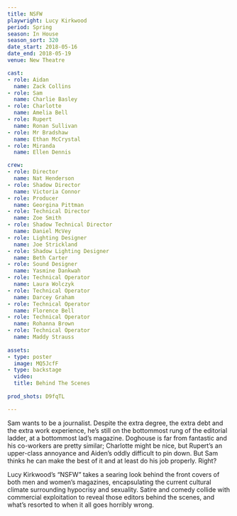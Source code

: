 ```yaml
---
title: NSFW
playwright: Lucy Kirkwood
period: Spring
season: In House
season_sort: 320
date_start: 2018-05-16
date_end: 2018-05-19
venue: New Theatre

cast:
- role: Aidan
  name: Zack Collins
- role: Sam
  name: Charlie Basley
- role: Charlotte
  name: Amelia Bell
- role: Rupert
  name: Ronan Sullivan
- role: Mr Bradshaw
  name: Ethan McCrystal
- role: Miranda
  name: Ellen Dennis

crew:
- role: Director
  name: Nat Henderson
- role: Shadow Director
  name: Victoria Connor
- role: Producer
  name: Georgina Pittman
- role: Technical Director
  name: Zoe Smith
- role: Shadow Technical Director
  name: Daniel McVey
- role: Lighting Designer
  name: Joe Strickland
- role: Shadow Lighting Designer
  name: Beth Carter
- role: Sound Designer
  name: Yasmine Dankwah
- role: Technical Operator
  name: Laura Wolczyk
- role: Technical Operator
  name: Darcey Graham
- role: Technical Operator
  name: Florence Bell
- role: Technical Operator
  name: Rohanna Brown
- role: Technical Operator
  name: Maddy Strauss
  
assets:
- type: poster
  image: MQ5JcfF
- type: backstage
  video: 
  title: Behind The Scenes
  
prod_shots: D9fqTL

---
```


Sam wants to be a journalist. Despite the extra degree, the extra debt and the extra work experience, he’s still on the bottommost rung of the editorial ladder, at a bottommost lad’s magazine. Doghouse is far from fantastic and his co-workers are pretty similar; Charlotte might be nice, but Rupert’s an upper-class annoyance and Aiden’s oddly difficult to pin down. But Sam thinks he can make the best of it and at least do his job properly. Right?

Lucy Kirkwood’s “NSFW” takes a searing look behind the front covers of both men and women’s magazines, encapsulating the current cultural climate surrounding hypocrisy and sexuality. Satire and comedy collide with commercial exploitation to reveal those editors behind the scenes, and what’s resorted to when it all goes horribly wrong.
